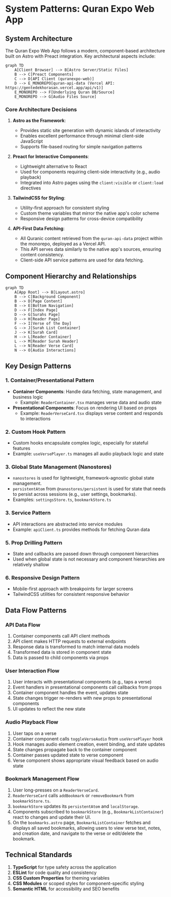 # System Patterns: Quran Expo Web App

## System Architecture

The Quran Expo Web App follows a modern, component-based architecture built on Astro with Preact integration. Key architectural aspects include:

```mermaid
graph TD
    A[Client Browser] --> B[Astro Server/Static Files]
    B --> C[Preact Components]
    C --> D[API Client (quranexpo-web)]
    D --> E_MONOREPO[quran-api-data (Vercel API: https://gentedekhorasan.vercel.app/api/v1)]
    E_MONOREPO --> F[Underlying Quran DB/Source]
    E_MONOREPO --> G[Audio Files Source]
```

### Core Architecture Decisions

1. **Astro as the Framework**:
   - Provides static site generation with dynamic islands of interactivity
   - Enables excellent performance through minimal client-side JavaScript
   - Supports file-based routing for simple navigation patterns

2. **Preact for Interactive Components**:
   - Lightweight alternative to React
   - Used for components requiring client-side interactivity (e.g., audio playback)
   - Integrated into Astro pages using the `client:visible` or `client:load` directives

3. **TailwindCSS for Styling**:
   - Utility-first approach for consistent styling
   - Custom theme variables that mirror the native app's color scheme
   - Responsive design patterns for cross-device compatibility

4. **API-First Data Fetching**:
   - All Quranic content retrieved from the `quran-api-data` project within the monorepo, deployed as a Vercel API.
   - This API serves data similarly to the native app's sources, ensuring content consistency.
   - Client-side API service patterns are used for data fetching.

## Component Hierarchy and Relationships

```mermaid
graph TD
    A[App Root] --> B[Layout.astro]
    B --> C[Background Component]
    B --> D[Page Content]
    B --> E[Bottom Navigation]
    D --> F[Index Page]
    D --> G[Surahs Page]
    D --> H[Reader Page]
    F --> I[Verse of the Day]
    G --> J[Surah List Container]
    J --> K[Surah Card]
    H --> L[Reader Container]
    L --> M[Reader Surah Header]
    L --> N[Reader Verse Card]
    N --> O[Audio Interactions]
```

## Key Design Patterns

### 1. Container/Presentational Pattern
- **Container Components**: Handle data fetching, state management, and business logic
  - Example: `ReaderContainer.tsx` manages verse data and audio state
- **Presentational Components**: Focus on rendering UI based on props
  - Example: `ReaderVerseCard.tsx` displays verse content and responds to interactions

### 2. Custom Hook Pattern
- Custom hooks encapsulate complex logic, especially for stateful features
- Example: `useVersePlayer.ts` manages all audio playback logic and state

### 3. Global State Management (Nanostores)
- `nanostores` is used for lightweight, framework-agnostic global state management.
- `persistentAtom` from `@nanostores/persistent` is used for state that needs to persist across sessions (e.g., user settings, bookmarks).
- Examples: `settingsStore.ts`, `bookmarkStore.ts`

### 3. Service Pattern
- API interactions are abstracted into service modules
- Example: `apiClient.ts` provides methods for fetching Quran data

### 5. Prop Drilling Pattern
- State and callbacks are passed down through component hierarchies
- Used when global state is not necessary and component hierarchies are relatively shallow

### 6. Responsive Design Pattern
- Mobile-first approach with breakpoints for larger screens
- TailwindCSS utilities for consistent responsive behavior

## Data Flow Patterns

### API Data Flow
1. Container components call API client methods
2. API client makes HTTP requests to external endpoints 
3. Response data is transformed to match internal data models
4. Transformed data is stored in component state
5. Data is passed to child components via props

### User Interaction Flow
1. User interacts with presentational components (e.g., taps a verse)
2. Event handlers in presentational components call callbacks from props
3. Container component handles the event, updates state
4. State changes trigger re-renders with new props to presentational components
5. UI updates to reflect the new state

### Audio Playback Flow
1. User taps on a verse
2. Container component calls `toggleVerseAudio` from `useVersePlayer` hook
3. Hook manages audio element creation, event binding, and state updates
4. State changes propagate back to the container component
5. Container passes updated state to verse component
6. Verse component shows appropriate visual feedback based on audio state

### Bookmark Management Flow
1. User long-presses on a `ReaderVerseCard`.
2. `ReaderVerseCard` calls `addBookmark` or `removeBookmark` from `bookmarkStore.ts`.
3. `bookmarkStore` updates its `persistentAtom` and `localStorage`.
4. Components subscribed to `bookmarkStore` (e.g., `BookmarkListContainer`) react to changes and update their UI.
5. On the `bookmarks.astro` page, `BookmarkListContainer` fetches and displays all saved bookmarks, allowing users to view verse text, notes, and creation date, and navigate to the verse or edit/delete the bookmark.

## Technical Standards

1. **TypeScript** for type safety across the application
2. **ESLint** for code quality and consistency
3. **CSS Custom Properties** for theming variables
4. **CSS Modules** or scoped styles for component-specific styling
5. **Semantic HTML** for accessibility and SEO benefits